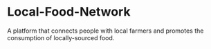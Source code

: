 # Local-Food-Network
A platform that connects people with local farmers and promotes the consumption of locally-sourced food.
